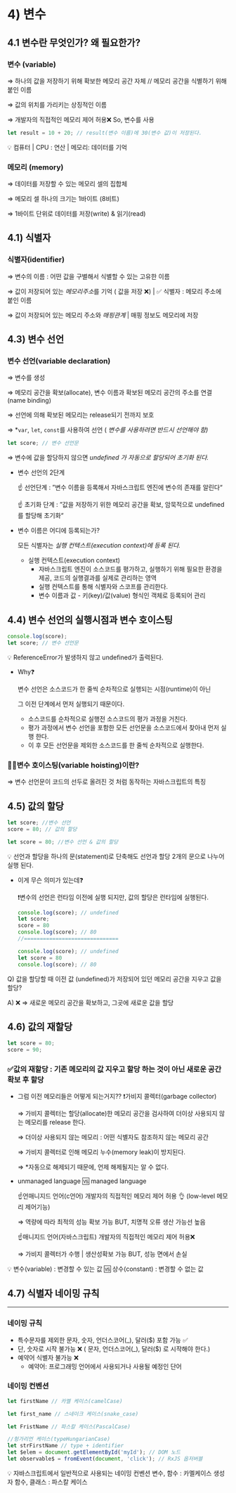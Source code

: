 # 4) 변수

## 4.1 변수란 무엇인가? 왜 필요한가?

### 변수 (variable)

⇒  하나의 값을 저장하기 위해 확보한 메모리 공간 자체 // 메모리 공간을 식별하기 위해 붙인 이름

⇒ 값의 위치를 가리키는 상징적인 이름

⇒ 개발자의 직접적인 메모리 제어 허용❌ So, 변수를 사용	

```jsx
let result = 10 + 20; // result(변수 이름)에 30(변수 값)이 저장된다.
```

<aside>
💡 컴퓨터 | CPU : 연산 | 메모리: 데이터를 기억

</aside>

### 메모리 (memory)

⇒ 데이터를 저장할 수 있는 메모리 셀의 집합체

⇒ 메모리 셀 하나의 크기는 1바이트 (8비트)

⇒ 1바이트 단위로 데이터를 저장(write) & 읽기(read)

## 4.1) 식별자

### 식별자(identifier)

⇒ 변수의 이름 : 어떤 값을 구별해서 식별할 수 있는 고유한 이름 

⇒ 값이 저장되어 있는 *메모리주소*를 기억 ( 값을 저장 ❌) | ✅ 식별자 : 메모리 주소에 붙인 이름

⇒ 값이 저장되어 있는 메모리 주소와 *매핑관계* | 매핑 정보도 메모리에 저장

## 4.3) 변수 선언

### 변수 선언(variable declaration)

⇒ 변수를 생성

⇒ 메모리 공간을 확보(allocate), 변수 이름과 확보된 메모리 공간의 주소를 연결(name binding)

⇒ 선언에 의해 확보된 메모리는 release되기 전까지 보호

⇒ *`var`, `let`, `const`를 사용하여 선언 ( *변수를 사용하려면 반드시 선언해야 함)*

```jsx
let score; // 변수 선언문
```

⇒ 변수에 값을 할당하지 않으면 *undefined 가 자동으로 할당되어 초기화 된다.*

- 변수 선언의 2단계
    
    ☝️ 선언단계 : ”변수 이름을 등록해서 자바스크립트 엔진에 변수의 존재를 알린다“
    
    ☝️ 초기화 단계 : ”값을 저장하기 위한 메모리 공간을 확보, 암묵적으로 undefined를 할당해 초기화“
    
- 변수 이름은 어디에 등록되는가?
    
    모든 식별자는 *실행 컨텍스트(execution context)에 등록 된다.*
    
    - 실행 컨텍스트(execution context)
        - 자바스크립트 엔진이 소스코드를 평가하고, 실행하기 위해 필요한 환경을 제공, 코드의 실행결과를 실제로 관리하는 영역
        - 실행 컨텍스트를 통해 식별자와 스코프를 관리한다.
        - 변수 이름과 값 - 키(key)/값(value) 형식인 객체로 등록되어 관리

## 4.4) 변수 선언의 실행시점과 변수 호이스팅

```jsx
console.log(score);
let score; // 변수 선언문
```

<aside>
💡 ReferenceError가 발생하지 않고 undefined가 출력된다.

- Why❓
    
    변수 선언은 소스코드가 한 줄씩 순차적으로 실행되는 시점(runtime)이 아닌
    
    그 이전 단계에서 먼저 실행되기 때문이다.
    
    - 소스코드를 순차적으로 실행전 소스코드의 평가 과정을 거친다.
    - 평가 과정에서 변수 선언을 포함한 모든 선언문을 소스코드에서 찾아내 먼저 실행 한다.
    - 이 후 모든 선언문을 제외한 소스코드를 한 줄씩 순차적으로 실행한다.
</aside>

### 🙋‍♀️변수 호이스팅(variable hoisting)이란?

⇒ 변수 선언문이 코드의 선두로 올려진 것 처럼 동작하는 자바스크립트의 특징

## 4.5) 값의 할당

```jsx
let score; //변수 선언
score = 80; // 값의 할당

let score = 80; //변수 선언 & 값의 할당
```

<aside>
💡 선언과 할당을 하나의 문(statement)로 단축해도 선언과 할당 2개의 문으로 나누어 실행 된다.

- 이게 무슨 의미가 있는데❓
    
    ❗️변수의 선언은 런타임 이전에 실행 되지만, 값의 할당은 런타임에 실행된다.
    
    ```jsx
    console.log(score); // undefined
    let score;
    score = 80
    console.log(score); // 80
    //==============================
    
    console.log(score); // undefined
    let score = 80
    console.log(score); // 80
    ```
    
</aside>

Q) 값을 할당할 때 이전 값 (undefined)가 저장되어 있던 메모리 공간을 지우고 값을 할당? 

A) ❌ ⇒ 새로운 메모리 공간을 확보하고, 그곳에 새로운 값을 할당

## 4.6) 값의 재할당

```jsx
let score = 80;
score = 90;
```

### ✅값의 재할당 : 기존 메모리의 값 지우고 할당 하는 것이 아닌 새로운 공간 확보 후 할당

- 그럼 이전 메모리들은 어떻게 되는거지?? ❗️가비지 콜렉터(garbage collector)
    
    ⇒ 가비지 콜렉터는 할당(allocate)한 메모리 공간을 검사하여 더이상 사용되지 않는 메모리를 release 한다.
    
    ⇒ 더이상 사용되지 않는 메모리 : 어떤 식별자도 참조하지 않는 메모리 공간
    
    ⇒ 가비지 콜렉터로 인해 메모리 누수(memory leak)이 방지된다.
    
    ⇒ *자동으로 해제되기 때문에, 언제 해제될지는 알 수 없다.
    
- unmanaged language 🆚 managed language
    
    ☝️언매니지드 언어(c언어) 개발자의 직접적인 메모리 제어 허용 👌 (low-level 메모리 제어기능)
    
    ⇒ 역량에 따라 최적의 성능 확보 가능 BUT, 치명적 오류 생산 가능선 높음
    
    ☝️매니지드 언어(자바스크립트) 개발자의 직접적인 메모리 제어 허용❌
    
    ⇒ 가비지 콜렉터가 수행 | 생산성확보 가능 BUT, 성능 면에서 손실
    

<aside>
💡 변수(variable) : 변경할 수 있는 값 🆚 상수(constant) : 변경할 수 없는 값

</aside>

## 4.7) 식별자 네이밍 규칙

---

### 네이밍 규칙

- 특수문자를 제외한 문자, 숫자, 언더스코어(_), 달러($) 포함 가능 ✅
- 단, 숫자로 시작 불가능 ❌ ( 문자, 언더스코어(_), 달러($) 로 시작해야 한다.)
- 예약어 식별자 불가능 ❌
    - 예약어: 프로그래밍 언어에서 사용되거나 사용될 예정인 단어

### 네이밍 컨벤션

```jsx
let firstName // 카멜 케이스(camelCase)

let first_name // 스네이크 케이스(snake_case)

let FristName // 파스칼 케이스(PascalCase)

//헝가리언 케이스(typeHungarianCase)
let strFirstName // type + identifier
let $elem = document.getElementById('myId'); // DOM 노드
let observable$ = fromEvent(document, 'click'); // RxJS 옵저버블
```

<aside>
💡 자바스크립트에서 일반적으로 사용되는 네이밍 컨벤션
 변수, 함수 : 카멜케이스
 생성자 함수, 클래스 : 파스칼 케이스

</aside>